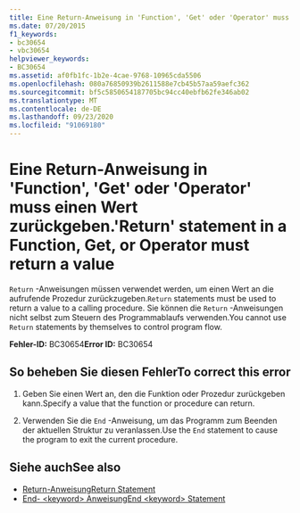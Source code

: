 ```yaml
---
title: Eine Return-Anweisung in 'Function', 'Get' oder 'Operator' muss einen Wert zurückgeben.
ms.date: 07/20/2015
f1_keywords:
- bc30654
- vbc30654
helpviewer_keywords:
- BC30654
ms.assetid: af0fb1fc-1b2e-4cae-9768-10965cda5506
ms.openlocfilehash: 080a76850939b2611588e7cb45b57aa59aefc362
ms.sourcegitcommit: bf5c5850654187705bc94cc40ebfb62fe346ab02
ms.translationtype: MT
ms.contentlocale: de-DE
ms.lasthandoff: 09/23/2020
ms.locfileid: "91069180"
---
```

# <a name="return-statement-in-a-function-get-or-operator-must-return-a-value"></a><span data-ttu-id="01251-102">Eine Return-Anweisung in 'Function', 'Get' oder 'Operator' muss einen Wert zurückgeben.</span><span class="sxs-lookup"><span data-stu-id="01251-102">'Return' statement in a Function, Get, or Operator must return a value</span></span>

<span data-ttu-id="01251-103">`Return` -Anweisungen müssen verwendet werden, um einen Wert an die aufrufende Prozedur zurückzugeben.</span><span class="sxs-lookup"><span data-stu-id="01251-103">`Return` statements must be used to return a value to a calling procedure.</span></span> <span data-ttu-id="01251-104">Sie können die `Return` -Anweisungen nicht selbst zum Steuern des Programmablaufs verwenden.</span><span class="sxs-lookup"><span data-stu-id="01251-104">You cannot use `Return` statements by themselves to control program flow.</span></span>  
  
 <span data-ttu-id="01251-105">**Fehler-ID:** BC30654</span><span class="sxs-lookup"><span data-stu-id="01251-105">**Error ID:** BC30654</span></span>  
  
## <a name="to-correct-this-error"></a><span data-ttu-id="01251-106">So beheben Sie diesen Fehler</span><span class="sxs-lookup"><span data-stu-id="01251-106">To correct this error</span></span>  
  
1. <span data-ttu-id="01251-107">Geben Sie einen Wert an, den die Funktion oder Prozedur zurückgeben kann.</span><span class="sxs-lookup"><span data-stu-id="01251-107">Specify a value that the function or procedure can return.</span></span>  
  
2. <span data-ttu-id="01251-108">Verwenden Sie die `End` -Anweisung, um das Programm zum Beenden der aktuellen Struktur zu veranlassen.</span><span class="sxs-lookup"><span data-stu-id="01251-108">Use the `End` statement to cause the program to exit the current procedure.</span></span>  
  
## <a name="see-also"></a><span data-ttu-id="01251-109">Siehe auch</span><span class="sxs-lookup"><span data-stu-id="01251-109">See also</span></span>

- [<span data-ttu-id="01251-110">Return-Anweisung</span><span class="sxs-lookup"><span data-stu-id="01251-110">Return Statement</span></span>](../language-reference/statements/return-statement.md)
- [<span data-ttu-id="01251-111">End- \<keyword> Anweisung</span><span class="sxs-lookup"><span data-stu-id="01251-111">End \<keyword> Statement</span></span>](../language-reference/statements/end-keyword-statement.md)
